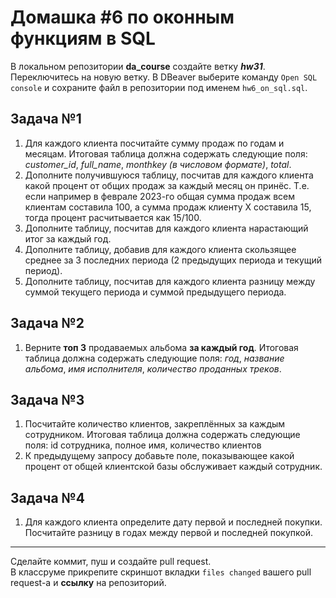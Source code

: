 # Домашка #6 по оконным функциям в SQL  
В локальном репозитории **da_course** создайте ветку ***hw31***. Переключитесь на новую ветку. В DBeaver выберите команду `Open SQL console` и сохраните файл в репозитории под именем `hw6_on_sql.sql`.  

## Задача №1   
1. Для каждого клиента посчитайте сумму продаж по годам и месяцам. Итоговая таблица должна содержать следующие поля: *customer_id*, *full_name*, *monthkey (в числовом формате)*, *total*.
2. Дополните получившуюся таблицу, посчитав для каждого клиента какой процент от общих продаж за каждый месяц он принёс. Т.е. если например в феврале 2023-го общая сумма продаж всем клиентам составила 100, а сумма продаж клиенту Х составила 15, тогда процент расчитывается как 15/100.   
3. Дополните таблицу, посчитав для каждого клиента нарастающий итог за каждый год.  
4. Дополните таблицу, добавив для каждого клиента скользящее среднее за 3 последних периода (2 предыдущих периода и текущий период).  
5. Дополните таблицу, посчитав для каждого клиента разницу между суммой текущего периода и суммой предыдущего периода.  

## Задача №2   
1. Верните **топ 3** продаваемых альбома **за каждый год**. Итоговая таблица должна содержать следующие поля: *год*, *название альбома*, *имя исполнителя*, *количество проданных треков*.  

## Задача №3  
1. Посчитайте количество клиентов, закреплённых за каждым сотрудником. Итоговая таблица должна содержать следующие поля: id сотрудника, полное имя, количество клиентов
2. К предыдущему запросу добавьте поле, показывающее какой процент от общей клиентской базы обслуживает каждый сотрудник.

## Задача №4  
1. Для каждого клиента определите дату первой и последней покупки. Посчитайте разницу в годах между первой и последней покупкой.

---
Сделайте коммит, пуш и создайте pull request.  
В классруме прикрепите скриншот вкладки `files changed` вашего pull request-а и **ссылку** на репозиторий.
